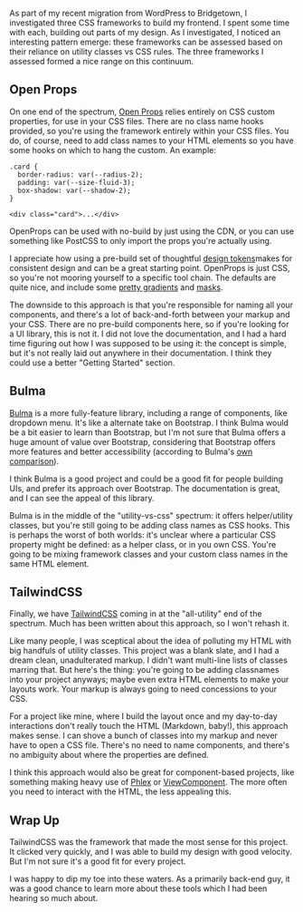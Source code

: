 As part of my recent migration from WordPress to Bridgetown, I investigated three CSS frameworks to build my frontend. I spent some time with each, building out parts of my design. As I investigated, I noticed an interesting pattern emerge: these frameworks can be assessed based on their reliance on utility classes vs CSS rules. The three frameworks I assessed formed a nice range on this continuum.

## Open Props
On one end of the spectrum, [Open Props](https://open-props.style/) relies entirely on CSS custom properties, for use in your CSS files. There are no class name hooks provided, so you're using the framework entirely within your CSS files. You do, of course, need to add class names to your HTML elements so you have some hooks on which to hang the custom. An example:

```
.card {
  border-radius: var(--radius-2);
  padding: var(--size-fluid-3);
  box-shadow: var(--shadow-2);
}

<div class="card">...</div>
```

OpenProps can be used with no-build by just using the CDN, or you can use something like PostCSS to only import the props you're actually using.

I appreciate how using a pre-build set of thoughtful [design tokens](https://www.contentful.com/blog/design-token-system/)makes for consistent design and can be a great starting point. OpenProps is just CSS, so you're not mooring yourself to a specific tool chain. The defaults are quite nice, and include some [pretty gradients](https://www.contentful.com/blog/design-token-system/) and [masks](https://open-props.style/#masks).

The downside to this approach is that you're responsible for naming all your components, and there's a lot of back-and-forth between your markup and your CSS. There are no pre-build components here, so if you're looking for a UI library, this is not it. I did not love the documentation, and I had a hard time figuring out how I was supposed to be using it: the concept is simple, but it's not really laid out anywhere in their documentation. I think they could use a better "Getting Started" section.
## Bulma
[Bulma](https://bulma.io/) is a more fully-feature library, including a range of components, like dropdown menu. It's like a alternate take on Bootstrap. I think Bulma would be a bit easier to learn than Bootstrap, but I'm not sure that Bulma offers a huge amount of value over Bootstrap, considering that Bootstrap offers more features and better accessibility (according to Bulma's [own comparison](https://bulma.io/alternative-to-bootstrap/)).

I think Bulma is a good project and could be a good fit for people building UIs, and prefer its approach over Bootstrap. The documentation is great, and I can see the appeal of this library.

Bulma is in the middle of the "utility-vs-css" spectrum: it offers helper/utility classes, but you're still going to be adding class names as CSS hooks. This is perhaps the worst of both worlds: it's unclear where a particular CSS property might be defined: as a helper class, or in you own CSS. You're going to be mixing framework classes and your custom class names in the same HTML element.

## TailwindCSS
Finally, we have [TailwindCSS](https://tailwindcss.com/) coming in at the "all-utility" end of the spectrum. Much has been written about this approach, so I won't rehash it.

Like many people, I was sceptical about the idea of polluting my HTML with big handfuls of utility classes. This project was a blank slate, and I had a dream clean, unadulterated markup. I didn't want multi-line lists of classes marring that. But here's the thing: you're going to be adding classnames into your project anyways; maybe even extra HTML elements to make your layouts work. Your markup is always going to need concessions to your CSS.

For a project like mine, where I build the layout once and my day-to-day interactions don't really touch the HTML (Markdown, baby!), this approach makes sense. I can shove a bunch of classes into my markup and never have to open a CSS file. There's no need to name components, and there's no ambiguity about where the properties are defined.

I think this approach would also be great for component-based projects, like something making heavy use of [Phlex](https://www.phlex.fun/) or [ViewComponent](https://viewcomponent.org/). The more often you need to interact with the HTML, the less appealing this.

## Wrap Up
TailwindCSS was the framework that made the most sense for this project. It clicked very quickly, and I was able to build my design with good velocity. But I'm not sure it's a good fit for every project.

I was happy to dip my toe into these waters. As a primarily back-end guy, it was a good chance to learn more about these tools which I had been hearing so much about.

